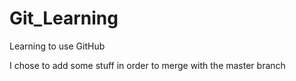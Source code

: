 # Git_Learning
Learning to use GitHub


I chose to add some stuff in order to merge with the master branch
